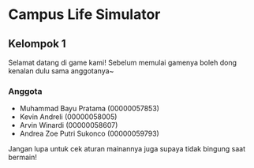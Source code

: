 # Campus Life Simulator
## Kelompok 1

Selamat datang di game kami! Sebelum memulai gamenya boleh dong kenalan dulu sama anggotanya~

### Anggota
- Muhammad Bayu Pratama (00000057853)
- Kevin Andreli (00000058005)
- Arvin Winardi (00000058607)
- Andrea Zoe Putri Sukonco (00000059793)

Jangan lupa untuk cek aturan mainannya juga supaya tidak bingung saat bermain!
